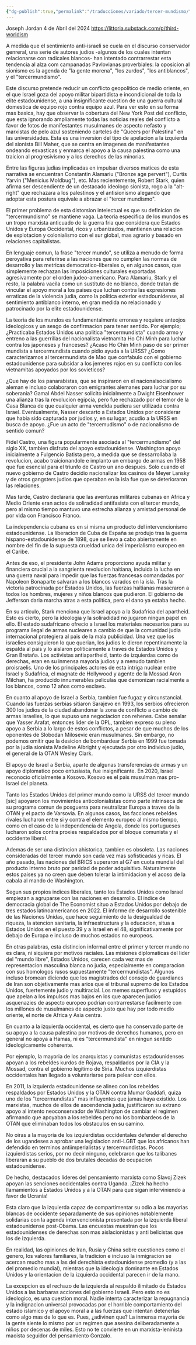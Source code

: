 ```yaml
---
{"dg-publish":true,"permalink":"/traducciones/variado/tercer-mundismo/"}
---
```


Joseph Jordan
4 de Abril del 2024
https://littoria.substack.com/p/third-worldism

A medida que el sentimiento anti-israeli se cuela en el discurso conservador genreral, una serie de autores judios -algunos de los cuales intentan relacionarse con radicales blancos- han intentado contrarrestar esta tendencia al alza com campanadas Pavlovianas proverbiales: la oposicion al sionismo es la agenda de "la gente morena", "los zurdos", "los antiblancos", y el "tercermundismo".

Este discurso pretende reducir un conflicto geopolitico de medio oriente, en el que Israel goza del apoyo militar bipartidista e incondicional de toda la elite estadounidense, a una insignificante cuestion de una guerra cultural domestica de equipo rojo contra equipo azul. Para ver esto en su forma mas basica, hay que observar la cobertura del New York Post del conflicto, que esta ignorando ampliamente todas las noticias reales del conflicto a favor de fotos de manifestantes musulmanes de aspecto nefasto y marxistas de pelo azul sosteniendo carteles de "Queers por Palestina" en las universidades. Esta es una inversion del tipo de apelacion a la izquierda del sionista Bill Maher, que se centra en imagenes de manifestantes ondeando esvasticas y enmarca el apoyo a la causa palestina como una traicion al progresivismo y a los derechos de las minorias.

Entre las figuras judias implicadas en impulsar diversos matices de esta narrativa se encuentran Constantin Alamariu ("Bronze age pervert"), Curtis Yarvin ("Menicius Moldbug"), etc. Mas recientemente, Robert Stark, quien afirma ser descendiente de un destacado ideologo sionista, rogo a la "alt-right" que rechazara a los palestinos y el antisionismo alegando que adoptar esta postura equivale a abrazar el "tercer mundismo".

El primer problema de esta distorsion intelectual es que su definicion de "tercermundismo" se mantiene vaga. La teoria especifica de los mundos es un tropo marxista anticuado de la guerra fria que considera que Estados Unidos y Europa Occidental, ricos y urbanizados, mantienen una relacion de explotacion y colonialismo con el sur global, mas agrario y basado en relaciones capitalistas.

En lenguaje comun, la frase "tercer mundo", se utiliza a menudo de forma peroyativa para referirse a las naciones que no cumplen las normas de desarrollo y las metricas democratico-liberales o, en algunos casos, que simplemente rechazan las imposiciones culturales exportadas agresivamente por el orden judeo-americano. Para Alamariu, Stark y el resto, la palabra vacila como un sustituto de no blanco, donde tratan de vincular el apoyo moral a los paises que luchan contra las expresiones erraticas de la violencia judia, como la politica exterior estadounidense, al sentimiento antiblanco interno, en gran medida no relacionado y patrocinado por la elite estadounidense.

La teoria de los mundos es fundamentalmente erronea y requiere anteojos ideologicos y un sesgo de confirmacion para tener sentido. Por ejemplo; ¿Practicaba Estados Unidos una politica "tercermundista" cuando armo y entreno a las guerrillas del nacionalista vietnamita Ho Chi Minh para luchar contra los japoneses y franceses? ¿Acaso Ho Chin Minh paso de ser primer mundista a tercermundista cuando pidio ayuda a la URSS? ¿Como caracterizamos al tercermundista de Mao que confabulo con el gobierno estadounidense para subsidar a los jemeres rojos en su conflicto con los vietnamitas apoyados por los sovieticos?

¿Que hay de los panarabistas, que se inspiraron en el nacionalsocialismo aleman e incluso colaboraron con emigrantes alemanes para luchar por su soberania? Gamal Abdel Nasser solicito inicialmente a Dwight Eisenhower una alianza tras la revolucion egipcia, pero fue rechazado por el temor de la Casa Blanca de que cualquier arma vendida pudiera ser utilizada contra Israel. Eventualmente, Nasser descarto a Estados Unidos por considerar que habia sido capturada por judios y, en su lugar, acudio a la URSS en busca de apoyo. ¿Fue un acto de "tercemudismo" o de nacionalismo de sentido comun?

Fidel Castro, una figura popularmente asociada al "tercermundismo" del siglo XX, tambien disfruto del apoyo estadounidense. Washington apoyo inicialmente a Fulgencio Batista pero, a medida que se dessarrollaba la revolucion, acabo traicionandole e implanto un embargo de armas en 1958 que fue esencial para el triunfo de Castro un ano despues. Solo cuando el nuevo gobierno de Castro decidio nacionalizar los casinos de Meyer Lansky y de otros gangsters judios que operaban en la isla fue que se deterioraron las relaciones.

Mas tarde, Castro declararia que las aventuras militares cubanas en Africa y Medio Oriente eran actos de soliradidad antifasista con el tercer mundo, pero al mismo tiempo mantuvo una estrecha alianza y amistad personal de por vida con Francisco Franco.

La independencia cubana es en si misma un producto del intervencionismo estadounidense. La liberacion de Cuba de España se produjo tras la guerra hispano-estadounidense de 1898, que se llevo a cabo abiertamente en nombre del fin de la supuesta crueldad unica del imperialismo europeo en el Caribe.

Antes de eso, el presidente John Adams proporciono ayuda militar y financiera crucial a la sangrienta revolucion haitiana, incluida la lucha en una guerra naval para impedir que las fuerzas francesas comandadas por Napoleon Bonaparte salvaran a los blancos varados en la isla. Tras la victoria patrocinada por Estados Unidos, las fuerzas haitianas masacraron a todos los hombres, mujeres y niños blancos que pudieron. El gobierno de Jefferson daria marcha atras a esta politica, pero el dano ya estaba hecho.

En su articulo, Stark menciona que Israel apoyo a la Sudafrica del apartheid. Esto es cierto, pero la ideologia y la soliradidad no jugaron ningun papel en ello. El estado sudafricano ofrecio a Israel los materiales necesarios para su programa ilegal de armas nucleares a cambio de que la comunidad judia internacional protegiera al pais de la mala publicidad. Una vez que los israelies consiguieron lo que querian, los judios le dieron repentinamente la espalda al pais y lo aislaron politicamente a traves de Estados Unidos y Gran Bretaña. Los activistas antiapartheid, tanto de izquierdas como de derechas, eran en su inmensa mayoria judios y a menudo tambien proisraelis. Uno de los principales actores de esta intriga nuclear entre Israel y Sudafrica, el magnate de Hollywood y agente de la Mossad Aron Milchan, ha producido innumerables peliculas que demonizan racialmente a los blancos, como 12 años como esclavo.

En cuanto al apoyo de Israel a Serbia, tambien fue fugaz y circunstancial. Cuando las fuerzas serbias sitiaron Sarajevo en 1993, los serbios ofrecieron 300 los judios de la ciudad abandonar la zona de conflicto a cambio de armas israelies, lo que supuso una negociacion con rehenes. Cabe senalar que Yasser Arafat, entonces lider de la OPL, tambien expreso su pleno apoyo a Serbia a lo largo de estos conflictos, a pesar de que muchos de los oponentes de Slobodan Milosevic eran musulmanes. Sin embargo, no podemos omitir que la desicion de bombardear Serbia en 1999 fue tomada por la judia sionista Madeline Albright y ejecutada por otro individuo judio, el general de la OTAN Wesley Clark.

El apoyo de Israel a Serbia, aparte de algunas transferencias de armas y un apoyo diplomatico poco entusiasta, fue insignificante. En 2020, Israel reconocio oficialmente a Kosovo. Kosovo es el pais musulman mas pro-Israel del planeta.

Tanto los Estados Unidos del primer mundo como la URSS del tercer mundo [sic] apoyaron los movimientos anticolonialistas como parte intrinseca de su programa comun de posguerra para neutralizar Europa a traves de la OTAN y el pacto de Varsovia. En algunos casos, las facciones rebeldes rivales lucharon entre si y contra el elemento europeo al mismo tiempo, como en el caso de la independencia de Angola, donde los portugueses lucharon solos contra proxies respaldados por el bloque comunista y el occidente liberal.

Ademas de ser una distincion ahistorica, tambien es obsoleta. Las naciones consideradas del tercer mundo son cada vez mas sofisticadas y ricas. El año pasado, las naciones del BRICS superaron al G7 en cuota mundial del producto interno bruto por paridad de poder adquisitivo. Naturalmente estos paises ya no creen que deben tolerar la intimidacion y el acoso de la cabala al mando de Washington.

Segun sus propios indices liberales, tanto los Estados Unidos como Israel empiezan a agruparse con las naciones en desarrollo. El indice de democracia global de The Economist situo a Estados Unidos por debajo de tres estados latinoamericanos en 2022. El informe de desarrollo sostenible de las Naciones Unidas, que hace seguimiento de la desigualdad de riqueza, la atencion sanitaria, la infraestructura y la educacion, situa a Estados Unidos en el puesto 39 y a Israel en el 48, significativamente por debajo de Europa e incluso de muchos estados no europeos.

En otras palabras, esta distincion informal entre el primer y tercer mundo no es clara, ni siquiera por motivos raciales. Las misiones diplomaticas del lider del "mundo libre", Estados Unidos, carecen cada vez mas de representacion masculina blanca no judia, especialmente en comparacion con sus homologos rusos supuestamente "tercermundistas". Algunos incluso bromean diciendo que los magistrados del consejo de guardianes de Iran son objetivamente mas arios que el tribunal supremo de los Estados Unidos, fuertemente judio y multiracial. Los memes superfluos y estupidos que apelan a los impulsos mas bajos en los que aparecen judios asquenazies de aspecto europeo podrian contrarrestarse facilmente con los millones de musulmanes de aspecto justo que hay por todo medio oriente, el norte de Africa y Asia centra.

En cuanto a la izquierda occidental, es cierto que ha conservado parte de su apoyo a la causa palestina por motivos de derechos humanos, pero en general no apoya a Hamas, ni es "tercermundista" en ningun sentido ideologicamente coherente.

Por ejemplo, la mayoria de los anarquistas y comunistas estadounidenses apoyan a los rebeldes kurdos de Rojava, respaldados por la CIA y la Mossad, contra el gobierno legitimo de Siria. Muchos izquierdistas occidentales han llegado a voluntariarse para pelear con ellos.

En 2011, la izquierda estadounidense se alineo con los rebeldes respaldados por Estados Unidos y la OTAN contra Mumar Gaddafi, quiza uno de los "tercermundistas" mas influyentes que jamas haya existido. Los marxistas, muchos de ellos de ascendencia judia, justificaron su extrano apoyo al intento neoconservador de Washington de cambiar el regimen afirmando que apoyaban a los rebeldes pero no los bombardeos de la OTAN que eliminaban todos los obstaculos en su camino.

No oiras a la mayoria de los izquierdistas occidentales defender el derecho de los ugandeses a aprobar una legislacion anti-LGBT que los africanos han defendido en terminos antiimperialistas y tercermundistas. Pocos izquierdistas serios, por no decir ninguno, celebraron que los talibanes liberaran a su pueblo de dos brutales decadas de ocupacion estadounidense.

De hecho, destacados lideres del pensamiento marxista como Slavoj Zizek apoyan las senciones occidentales contra Uganda. ¡Zizek ha hecho llamamientos a Estados Unidos y a la OTAN para que sigan interviniendo a favor de Ucrania!

Esta claro que la izquierda capaz de compartimentar su odio a las mayorias blancas de occidente separadamente de sus opiniones notablemente solidarias con la agenda intervencionista presentada por la izquierda liberal estadounidense post-Obama. Las encuestas muestran que los estadounidenses de derechas son mas aislacionistas y anti belicistas que los de izquierda.

En realidad, las opiniones de Iran, Rusia y China sobre cuestiones como el genero, los valores familiares, la tradicion e incluso la inmigracion se acercan mucho mas a las del derechista estadounidense promedio (y a las del promedio mundial), mientras que la ideologia dominante en Estados Unidos y la orientacion de la izquierda occidental parecen ir de la mano.

La excepcion es el rechazo de la izquierda al respaldo ilimitado de Estados Unidos a las barbaras acciones del gobierno Israeli. Pero esto no es ideologico, es una cuestion moral. Nadie intenta caracterizar la repugnancia y la indignacion universal provocadas por el horrible comportamiento del estado islamico y el apoyo moral a a las fuerzas que intentan detenerlas como algo mas de lo que es. Pues, ¿adivinen que? La inmensa mayoria de la gente siente lo mismo por un regimen que asesina deliberadamente a niños por decenas de miles. Esto no te convierte en un marxista-leninista maoista seguidor del pensamiento Gonzalo.